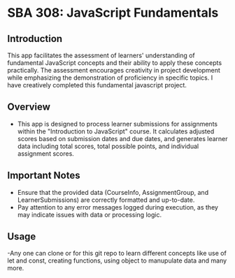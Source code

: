 # SBA 308: JavaScript Fundamentals


## Introduction
This app facilitates the assessment of learners' understanding of fundamental JavaScript concepts and their ability to apply these concepts practically. The assessment encourages creativity in project development while emphasizing the demonstration of proficiency in specific topics. I have creatively completed this fundamental javascript project.

## Overview
- This app is designed to process learner submissions for assignments within the "Introduction to JavaScript" course. It calculates adjusted scores based on submission dates and due dates, and generates learner data including total scores, total possible points, and individual assignment scores.

## Important Notes
- Ensure that the provided data (CourseInfo, AssignmentGroup, and LearnerSubmissions) are correctly formatted and up-to-date.
- Pay attention to any error messages logged during execution, as they may indicate issues with data or processing logic.

## Usage 
-Any one can clone or for this git repo to learn different concepts like use of let and const, creating functions, using object to manupulate data and many more. 
